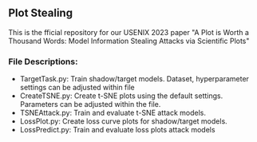 ## Plot Stealing
This is the fficial repository for our USENIX 2023 paper "A Plot is Worth a Thousand Words: Model Information Stealing Attacks via Scientific Plots"

### File Descriptions:
  
- TargetTask.py: Train shadow/target models. Dataset, hyperparameter settings can be adjusted within file
- CreateTSNE.py: Create t-SNE plots using the default settings. Parameters can be adjusted within the file. 
- TSNEAttack.py: Train and evaluate t-SNE attack models. 
- LossPlot.py: Create loss curve plots for shadow/target models.
- LossPredict.py: Train and evaluate loss plots attack models
